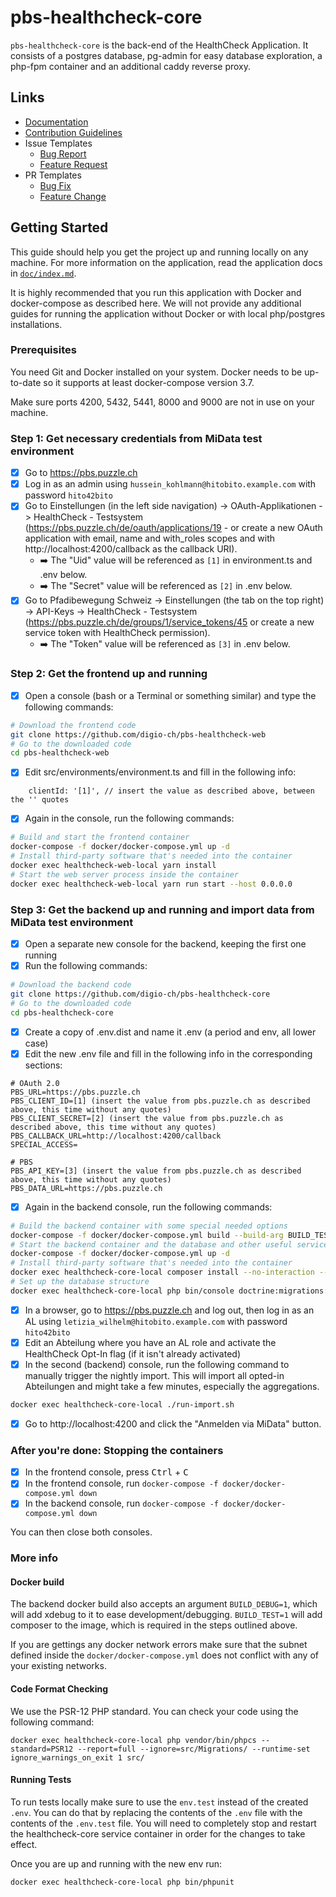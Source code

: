 # pbs-healthcheck-core

`pbs-healthcheck-core` is the back-end of the HealthCheck Application. 
It consists of a postgres database, pg-admin for easy database exploration, a php-fpm container 
and an additional caddy reverse proxy.

## Links

- [Documentation](docs/index.md)
- [Contribution Guidelines](.github/contributing.md)
- Issue Templates
    - [Bug Report](.github/ISSUE_TEMPLATE/bug-report.md)
    - [Feature Request](.github/ISSUE_TEMPLATE/feature-request.md)
- PR Templates
    - [Bug Fix](.github/PULL_REQUEST_TEMPLATE/bug-fix.md)
    - [Feature Change](.github/PULL_REQUEST_TEMPLATE/feature-change.md)

## Getting Started

This guide should help you get the project up and running locally on any machine. For more information on the application, read the application docs in [`doc/index.md`](docs/index.md).

It is highly recommended that you run this application with Docker and docker-compose as described here. We will not provide any additional guides for running the application without Docker or with local php/postgres installations.

### Prerequisites
You need Git and Docker installed on your system. Docker needs to be up-to-date so it supports at least docker-compose version 3.7.

Make sure ports 4200, 5432, 5441, 8000 and 9000 are not in use on your machine.

### Step 1: Get necessary credentials from MiData test environment
* [x] Go to https://pbs.puzzle.ch
* [x] Log in as an admin using `hussein_kohlmann@hitobito.example.com` with password `hito42bito`
* [x] Go to Einstellungen (in the left side navigation) -> OAuth-Applikationen -> HealthCheck - Testsystem (https://pbs.puzzle.ch/de/oauth/applications/19 - or create a new OAuth application with email, name and with_roles scopes and with http://localhost:4200/callback as the callback URI).
  * :arrow_right: The "Uid" value will be referenced as `[1]` in environment.ts and .env below.
  * :arrow_right: The "Secret" value will be referenced as `[2]` in .env below.
* [x] Go to Pfadibewegung Schweiz -> Einstellungen (the tab on the top right) -> API-Keys -> HealthCheck - Testsystem (https://pbs.puzzle.ch/de/groups/1/service_tokens/45 or create a new service token with HealthCheck permission).
  * :arrow_right: The "Token" value will be referenced as `[3]` in .env below.

### Step 2: Get the frontend up and running
* [x] Open a console (bash or a Terminal or something similar) and type the following commands:
```bash
# Download the frontend code
git clone https://github.com/digio-ch/pbs-healthcheck-web
# Go to the downloaded code
cd pbs-healthcheck-web
```

* [x] Edit src/environments/environment.ts and fill in the following info:
```
    clientId: '[1]', // insert the value as described above, between the '' quotes
```

* [x] Again in the console, run the following commands:
```bash
# Build and start the frontend container
docker-compose -f docker/docker-compose.yml up -d
# Install third-party software that's needed into the container
docker exec healthcheck-web-local yarn install
# Start the web server process inside the container
docker exec healthcheck-web-local yarn run start --host 0.0.0.0
```

### Step 3: Get the backend up and running and import data from MiData test environment
* [x] Open a separate new console for the backend, keeping the first one running
* [x] Run the following commands:
```bash
# Download the backend code
git clone https://github.com/digio-ch/pbs-healthcheck-core
# Go to the downloaded code
cd pbs-healthcheck-core
```
* [x] Create a copy of .env.dist and name it .env (a period and env, all lower case)
* [x] Edit the new .env file and fill in the following info in the corresponding sections:
```
# OAuth 2.0
PBS_URL=https://pbs.puzzle.ch
PBS_CLIENT_ID=[1] (insert the value from pbs.puzzle.ch as described above, this time without any quotes)
PBS_CLIENT_SECRET=[2] (insert the value from pbs.puzzle.ch as described above, this time without any quotes)
PBS_CALLBACK_URL=http://localhost:4200/callback
SPECIAL_ACCESS=

# PBS
PBS_API_KEY=[3] (insert the value from pbs.puzzle.ch as described above, this time without any quotes)
PBS_DATA_URL=https://pbs.puzzle.ch
```
* [x] Again in the backend console, run the following commands:
```bash
# Build the backend container with some special needed options
docker-compose -f docker/docker-compose.yml build --build-arg BUILD_TEST=1 healthcheck-core
# Start the backend container and the database and other useful services
docker-compose -f docker/docker-compose.yml up -d
# Install third-party software that's needed into the container
docker exec healthcheck-core-local composer install --no-interaction --no-scripts
# Set up the database structure
docker exec healthcheck-core-local php bin/console doctrine:migrations:migrate -n
```
* [x] In a browser, go to https://pbs.puzzle.ch and log out, then log in as an AL using `letizia_wilhelm@hitobito.example.com` with password `hito42bito`
* [x] Edit an Abteilung where you have an AL role and activate the HealthCheck Opt-In flag (if it isn't already activated)
* [x] In the second (backend) console, run the following command to manually trigger the nightly import. This will import all opted-in Abteilungen and might take a few minutes, especially the aggregations.
```bash
docker exec healthcheck-core-local ./run-import.sh
```
* [x] Go to http://localhost:4200 and click the "Anmelden via MiData" button.

### After you're done: Stopping the containers
* [x] In the frontend console, press <kbd>Ctrl</kbd> + <kbd>C</kbd>
* [x] In the frontend console, run `docker-compose -f docker/docker-compose.yml down`
* [x] In the backend console, run `docker-compose -f docker/docker-compose.yml down`

You can then close both consoles.

### More info

#### Docker build

The backend docker build also accepts an argument `BUILD_DEBUG=1`, which will add xdebug to it to ease development/debugging. `BUILD_TEST=1` will add composer to the image, which is required in the steps outlined above.

If you are gettings any docker network errors make sure that the subnet defined inside the `docker/docker-compose.yml` does not conflict with any of your existing networks.

#### Code Format Checking

We use the PSR-12 PHP standard. You can check your code using the following command:

`docker exec healthcheck-core-local php vendor/bin/phpcs --standard=PSR12 --report=full --ignore=src/Migrations/ --runtime-set ignore_warnings_on_exit 1 src/`

#### Running Tests

To run tests locally make sure to use the `env.test` instead of the created `.env`. You can do that by replacing the contents of the `.env` file with the contents of the `.env.test` file. You will need to completely stop and restart the healthcheck-core service container in order for the changes to take effect.

Once you are up and running with the new env run:

`docker exec healthcheck-core-local php bin/phpunit`
